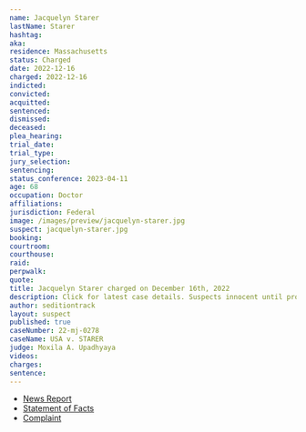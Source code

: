 ```yaml
---
name: Jacquelyn Starer
lastName: Starer
hashtag:
aka:
residence: Massachusetts
status: Charged
date: 2022-12-16
charged: 2022-12-16
indicted:
convicted:
acquitted:
sentenced:
dismissed:
deceased:
plea_hearing:
trial_date:
trial_type:
jury_selection:
sentencing:
status_conference: 2023-04-11
age: 68
occupation: Doctor
affiliations:
jurisdiction: Federal
image: /images/preview/jacquelyn-starer.jpg
suspect: jacquelyn-starer.jpg
booking:
courtroom:
courthouse:
raid:
perpwalk:
quote:
title: Jacquelyn Starer charged on December 16th, 2022
description: Click for latest case details. Suspects innocent until proven guilty.
author: seditiontrack
layout: suspect
published: true
caseNumber: 22-mj-0278
caseName: USA v. STARER
judge: Moxila A. Upadhyaya
videos:
charges:
sentence:
---
```

- [News Report](https://www.businessinsider.com/doctor-accused-of-punching-officer-on-jan-6-arrested-charged-2022-12)
- [Statement of Facts](https://www.justice.gov/usao-dc/case-multi-defendant/file/1559746/download)
- [Complaint](https://www.justice.gov/usao-dc/case-multi-defendant/file/1559751/download)
